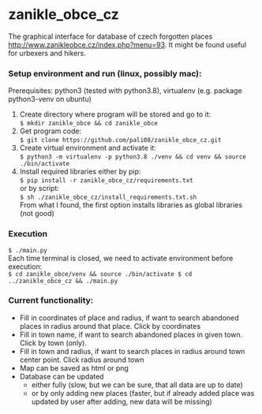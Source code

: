 # zanikle_obce_cz
The graphical interface for database of czech forgotten places http://www.zanikleobce.cz/index.php?menu=93. It might be found useful for urbexers and hikers.

### Setup environment and run (linux, possibly mac):
Prerequisites: python3 (tested with python3.8), virtualenv (e.g. package python3-venv on ubuntu)
1. Create directory where program will be stored and go to it:\
`
$ mkdir zanikle_obce && cd zanikle_obce
`
2. Get program code:\
`
$ git clone https://github.com/pali08/zanikle_obce_cz.git
`
3. Create virtual environment and activate it:\
`
$ python3 -m virtualenv -p python3.8 ./venv && cd venv && source ./bin/activate
`
4. Install required libraries either by pip:\
`
$ pip install -r zanikle_obce_cz/requirements.txt
`\
or by script:\
`
$ sh ./zanikle_obce_cz/install_requirements.txt.sh
`\
From what I found, the first option installs libraries as global libraries (not good)
### Execution
`
$ ./main.py
`\
Each time terminal is closed, we need to activate environment before execution:\
`
$ cd zanikle_obce/venv && source ./bin/activate
$ cd ../zanikle_obce_cz && ./main.py
`

### Current functionality:
- Fill in coordinates of place and radius, if want to search abandoned places in radius around that place. Click by coordinates
- Fill in town name, if want to search abandoned places in given town. Click by town (only).
- Fill in town and radius, if want to search places in radius around town center point. Click radius around town
- Map can be saved as html or png
- Database can be updated 
  - either fully (slow, but we can be sure, that all data are up to date)
  - or by only adding new places (faster, but if already added place was updated by user after adding, new data will be missing)
